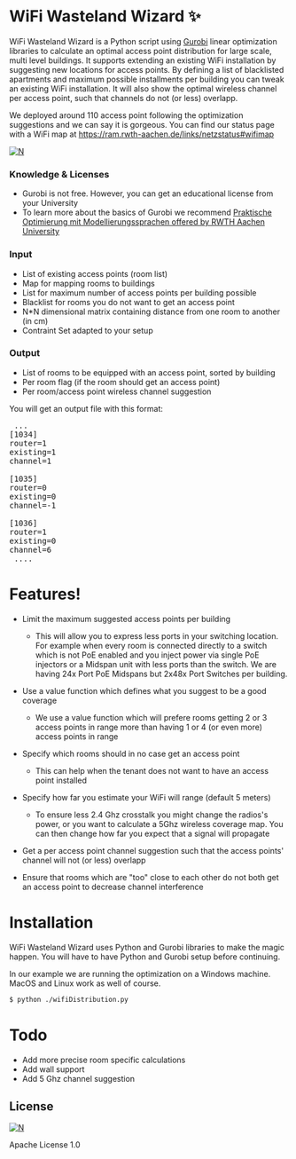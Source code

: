 # WiFi Wasteland Wizard :sparkles:

 
WiFi Wasteland Wizard is a Python script using [Gurobi](http://www.gurobi.com/) linear optimization libraries to calculate an optimal access point distribution for large scale, multi level buildings. It supports extending an existing WiFi installation by suggesting new locations for access points. By defining a list of blacklisted apartments and maximum possible installments per building you can tweak an existing WiFi installation. It will also show the optimal wireless channel per access point, such that channels do not (or less) overlapp.

We deployed around 110 access point following the optimization suggestions and we can say it is gorgeous. You can find our status page with a WiFi map at https://ram.rwth-aachen.de/links/netzstatus#wifimap

[![N](https://www.gurobi.com/documentation/7.0/quickstart_mac/logo.png)](http://www.gurobi.com/)

### Knowledge & Licenses
  - Gurobi is not free. However, you can get an educational license from your University
  - To learn more about the basics of Gurobi we recommend [Praktische Optimierung mit Modellierungssprachen offered by RWTH Aachen University](http://www.wiwi.rwth-aachen.de/go/id/lsqb/file/module-34-47-75)

### Input
  - List of existing access points (room list)
  - Map for mapping rooms to buildings
  - List for maximum number of access points per building possible
  - Blacklist for rooms you do not want to get an access point
  - N*N dimensional matrix containing distance from one room to another (in cm)
  - Contraint Set adapted to your setup

### Output
  - List of rooms to be equipped with an access point, sorted by building
  - Per room flag (if the room should get an access point)
  - Per room/access point wireless channel suggestion

You will get an output file with this format:

<pre> ...
[1034]
router=1
existing=1
channel=1

[1035]
router=0
existing=0
channel=-1

[1036]
router=1
existing=0
channel=6
 ....</pre>


# Features!
+ Limit the maximum suggested access points per building
  + This will allow you to express less ports in your switching location. For example when every room is connected directly to a switch which is not PoE enabled and you inject power via single PoE injectors or a Midspan unit with less ports than the switch. We are having 24x Port PoE Midspans but 2x48x Port Switches per building.

+ Use a value function which defines what you suggest to be a good coverage
  + We use a value function which will prefere rooms getting 2 or 3 access points in range more than having 1 or 4 (or even more) access points in range

+ Specify which rooms should in no case get an access point
  + This can help when the tenant does not want to have an access point installed

+ Specify how far you estimate your WiFi will range (default 5 meters)
  + To ensure less 2.4 Ghz crosstalk you might change the radios's power, or you want to calculate a 5Ghz wireless coverage map. You can then change how far you expect that a signal will propagate

+ Get a per access point channel suggestion such that the access points' channel will not (or less) overlapp

+ Ensure that rooms which are "too" close to each other do not both get an access point to decrease channel interference


# Installation

WiFi Wasteland Wizard uses Python and Gurobi libraries to make the magic happen. You will have to have Python and Gurobi setup before continuing.

In our example we are running the optimization on a Windows machine. MacOS and Linux work as well of course.

```sh
$ python ./wifiDistribution.py
```

# Todo
  + Add more precise room specific calculations
  + Add wall support
  + Add 5 Ghz channel suggestion

License
----
[![N](https://www.python.org/static/community_logos/python-powered-w-100x40.png)](https://www.python.org/)

Apache License 1.0
